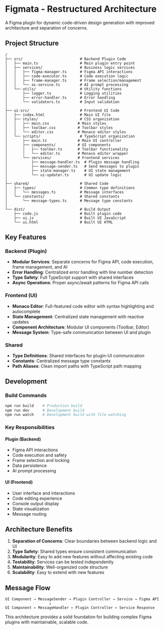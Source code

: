 # Figmata - Restructured Architecture

A Figma plugin for dynamic code-driven design generation with improved architecture and separation of concerns.

## Project Structure

```
/
├── src/                          # Backend Plugin Code
│   ├── main.ts                   # Main plugin entry point
│   ├── services/                 # Business logic services
│   │   ├── figma-manager.ts      # Figma API interactions
│   │   ├── code-executor.ts      # Code execution logic
│   │   ├── frame-manager.ts      # Frame selection/management
│   │   └── ai-service.ts         # AI prompt processing
│   └── utils/                    # Utility functions
│       ├── logger.ts             # Logging utilities
│       ├── error-handler.ts      # Error handling
│       └── validators.ts         # Input validation
│
├── ui-src/                       # Frontend UI Code
│   ├── index.html                # Main UI file
│   ├── styles/                   # CSS organization
│   │   ├── main.css             # Main styles
│   │   ├── toolbar.css          # Toolbar styles
│   │   └── editor.css           # Monaco editor styles
│   └── scripts/                  # TypeScript organization
│       ├── main.ts              # Main UI controller
│       ├── components/          # UI components
│       │   ├── toolbar.ts       # Toolbar functionality
│       │   └── editor.ts        # Monaco editor wrapper
│       └── services/            # Frontend services
│           ├── message-handler.ts  # Plugin message handling
│           ├── message-sender.ts   # Send messages to plugin
│           ├── state-manager.ts    # UI state management
│           └── ui-updater.ts       # UI update logic
│
├── shared/                       # Shared Code
│   ├── types/                    # Common type definitions
│   │   └── messages.ts           # Message interfaces
│   └── constants/                # Shared constants
│       └── message-types.ts      # Message type constants
│
└── dist/                         # Build Output
    ├── code.js                   # Built plugin code
    ├── ui.js                     # Built UI JavaScript
    └── ui.html                   # Built UI HTML
```

## Key Features

### Backend (Plugin)
- **Modular Services**: Separate concerns for Figma API, code execution, frame management, and AI
- **Error Handling**: Centralized error handling with line number detection
- **Type Safety**: Full TypeScript support with shared interfaces
- **Async Operations**: Proper async/await patterns for Figma API calls

### Frontend (UI)
- **Monaco Editor**: Full-featured code editor with syntax highlighting and autocomplete
- **State Management**: Centralized state management with reactive updates
- **Component Architecture**: Modular UI components (Toolbar, Editor)
- **Message System**: Type-safe communication between UI and plugin

### Shared
- **Type Definitions**: Shared interfaces for plugin-UI communication
- **Constants**: Centralized message type constants
- **Path Aliases**: Clean import paths with TypeScript path mapping

## Development

### Build Commands
```bash
npm run build    # Production build
npm run dev      # Development build
npm run watch    # Development build with file watching
```

### Key Responsibilities

#### Plugin (Backend)
- Figma API interactions
- Code execution and safety
- Frame selection and locking
- Data persistence
- AI prompt processing

#### UI (Frontend)
- User interface and interactions
- Code editing experience
- Console output display
- State visualization
- Message routing

## Architecture Benefits

1. **Separation of Concerns**: Clear boundaries between backend logic and UI
2. **Type Safety**: Shared types ensure consistent communication
3. **Modularity**: Easy to add new features without affecting existing code
4. **Testability**: Services can be tested independently
5. **Maintainability**: Well-organized code structure
6. **Scalability**: Easy to extend with new features

## Message Flow

```
UI Component → MessageSender → Plugin Controller → Service → Figma API
                    ↓
UI Component ← MessageHandler ← Plugin Controller ← Service Response
```

This architecture provides a solid foundation for building complex Figma plugins with maintainable, scalable code.
